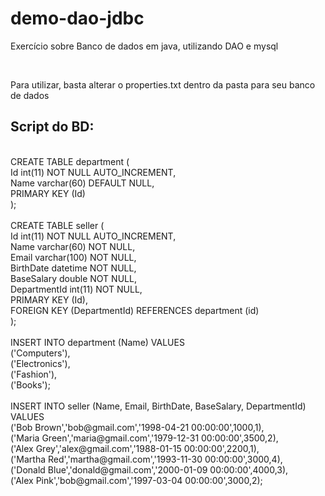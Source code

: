 # demo-dao-jdbc
<p>Exercício sobre Banco de dados em java, utilizando DAO e  mysql</p>
<br>
<p>Para utilizar, basta alterar o properties.txt dentro da pasta para seu banco de dados</p>
<h2>Script do BD: </h2>
<br>
CREATE TABLE department (<br>
  Id int(11) NOT NULL AUTO_INCREMENT,<br>
  Name varchar(60) DEFAULT NULL,<br>
  PRIMARY KEY (Id)<br>
);<br>
<br>
CREATE TABLE seller (<br>
  Id int(11) NOT NULL AUTO_INCREMENT,<br>
  Name varchar(60) NOT NULL,<br>
  Email varchar(100) NOT NULL,<br>
  BirthDate datetime NOT NULL,<br>
  BaseSalary double NOT NULL,<br>
  DepartmentId int(11) NOT NULL,<br>
  PRIMARY KEY (Id),<br>
  FOREIGN KEY (DepartmentId) REFERENCES department (id)<br>
);<br>
<br>
INSERT INTO department (Name) VALUES <br>
  ('Computers'),<br>
  ('Electronics'),<br>
  ('Fashion'),<br>
  ('Books');<br>
<br>
INSERT INTO seller (Name, Email, BirthDate, BaseSalary, DepartmentId) VALUES <br>
  ('Bob Brown','bob@gmail.com','1998-04-21 00:00:00',1000,1),<br>
  ('Maria Green','maria@gmail.com','1979-12-31 00:00:00',3500,2),<br>
  ('Alex Grey','alex@gmail.com','1988-01-15 00:00:00',2200,1),<br>
  ('Martha Red','martha@gmail.com','1993-11-30 00:00:00',3000,4),<br>
  ('Donald Blue','donald@gmail.com','2000-01-09 00:00:00',4000,3),<br>
  ('Alex Pink','bob@gmail.com','1997-03-04 00:00:00',3000,2);<br>
